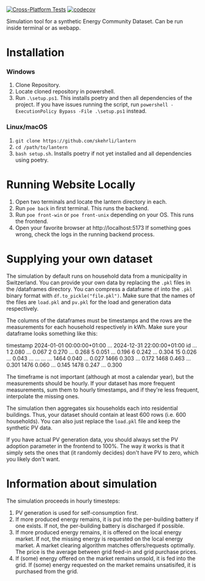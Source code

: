 [![Cross-Platform Tests](https://github.com/skehrli/lantern/actions/workflows/test.yml/badge.svg)](https://github.com/skehrli/lantern/actions/workflows/test.yml)
[![codecov](https://codecov.io/gh/skehrli/lantern/branch/master/graph/badge.svg?token=Q55PSAK5N5)](https://codecov.io/gh/skehrli/lantern)

Simulation tool for a synthetic Energy Community Dataset.
Can be run inside terminal or as webapp.

# Installation
### Windows
1. Clone Repository.
2. Locate cloned repository in powershell.
3. Run ```.\setup.ps1```. This installs poetry and then all dependencies of the project.
   If you have issues running the script, run ```powershell -ExecutionPolicy Bypass -File .\setup.ps1``` instead.

### Linux/macOS
1. ```git clone https://github.com/skehrli/lantern```
2. ```cd /path/to/lantern```
3. ```bash setup.sh```. Installs poetry if not yet installed and all dependencies using poetry.

# Running Website Locally
1. Open two terminals and locate the lantern directory in each.
2. Run ```poe back``` in first terminal. This runs the backend.
3. Run ```poe front-win``` or ```poe front-unix``` depending on your OS. This runs the frontend.
4. Open your favorite browser at http://localhost:5173
   If something goes wrong, check the logs in the running backend process.

# Supplying your own dataset
The simulation by default runs on household data from a municipality in Switzerland. You can provide your own data
by replacing the `.pkl` files in the /dataframes directory.
You can compress a dataframe `df` into the `.pkl` binary format with `df.to_pickle("file.pkl")`.
Make sure that the names of the files are `load.pkl` and `pv.pkl` for the load and generation data respectively.

The columns of the dataframes must be timestamps and the rows are the measurements for each household respectively in kWh.
Make sure your dataframe looks something like this:

timestamp  2024-01-01 00:00:00+01:00  ...  2024-12-31 22:00:00+01:00
id                                    ...
1                              2.080  ...                      0.067
2                              0.270  ...                      0.268
5                              0.051  ...                      0.196
6                              0.242  ...                      0.304
15                             0.026  ...                      0.043
...                              ...  ...                        ...
1464                           0.040  ...                      0.027
1466                           0.303  ...                      0.172
1468                           0.463  ...                      0.301
1476                           0.060  ...                      0.145
1478                           0.247  ...                      0.300

The timeframe is not important (although at most a calendar year), but the measurements should be hourly. If your dataset has more frequent measurements,
sum them to hourly timestamps, and if they're less frequent, interpolate the missing ones.

The simulation then aggregates six households each into residential buildings. Thus, your dataset should contain at least
600 rows (i.e. 600 households). You can also just replace the `load.pkl` file and keep the synthetic PV data.

If you have actual PV generation data, you should always set the PV adoption parameter in the frontend to 100%. The way
it works is that it simply sets the ones that (it randomly decides) don't have PV to zero, which you likely don't want.

# Information about simulation
The simulation proceeds in hourly timesteps:
1. PV generation is used for self-consumption first.
2. If more produced energy remains, it is put into the per-building battery if one exists.
   If not, the per-building battery is discharged if possible.
3. If more produced energy remains, it is offered on the local energy market.
   If not, the missing energy is requested on the local energy market.
   A market clearing algorithm matches offers/requests optimally. The price is the average between grid feed-in and grid purchase prices.
4. If (some) energy offered on the market remains unsold, it is fed into the grid.
   If (some) energy requested on the market remains unsatisifed, it is purchased from the grid.
